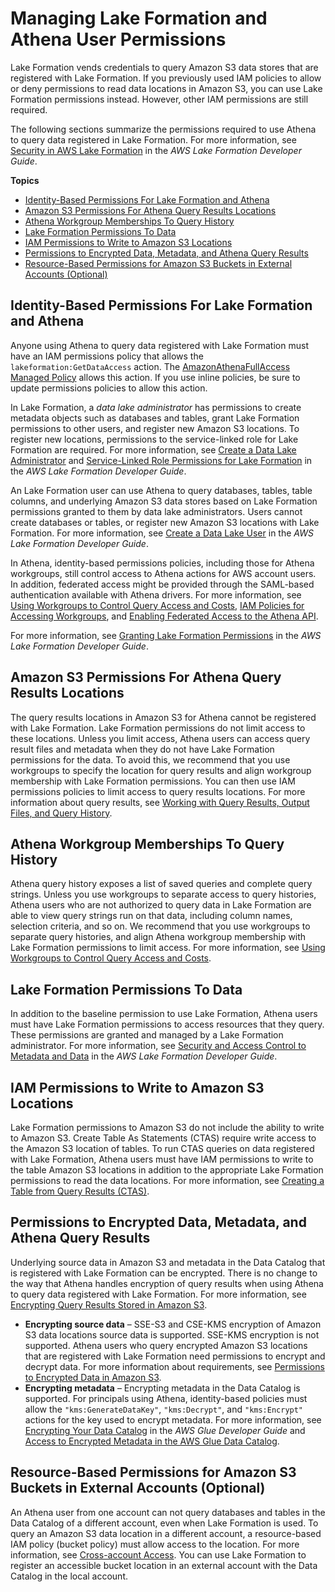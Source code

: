 # Managing Lake Formation and Athena User Permissions<a name="lf-athena-user-permissions"></a>

Lake Formation vends credentials to query Amazon S3 data stores that are registered with Lake Formation\. If you previously used IAM policies to allow or deny permissions to read data locations in Amazon S3, you can use Lake Formation permissions instead\. However, other IAM permissions are still required\.

The following sections summarize the permissions required to use Athena to query data registered in Lake Formation\. For more information, see [Security in AWS Lake Formation](https://docs.aws.amazon.com/lake-formation/latest/dg/security.html) in the *AWS Lake Formation Developer Guide*\.

**Topics**
+ [Identity\-Based Permissions For Lake Formation and Athena](#lf-athena-user-permissions-identity-based)
+ [Amazon S3 Permissions For Athena Query Results Locations](#lf-athena-user-permissions-query-results-locations)
+ [Athena Workgroup Memberships To Query History](#lf-athena-user-permissions-workgroup-memberships-query-history)
+ [Lake Formation Permissions To Data](#lf-athena-user-permissions-data)
+ [IAM Permissions to Write to Amazon S3 Locations](#lf-athena-user-permissions-s3-write)
+ [Permissions to Encrypted Data, Metadata, and Athena Query Results](#lf-athena-user-permissions-encrypted)
+ [Resource\-Based Permissions for Amazon S3 Buckets in External Accounts \(Optional\)](#lf-athena-user-permissions-s3-cross-account)

## Identity\-Based Permissions For Lake Formation and Athena<a name="lf-athena-user-permissions-identity-based"></a>

Anyone using Athena to query data registered with Lake Formation must have an IAM permissions policy that allows the `lakeformation:GetDataAccess` action\. The [AmazonAthenaFullAccess Managed Policy](amazonathenafullaccess-managed-policy.md) allows this action\. If you use inline policies, be sure to update permissions policies to allow this action\.

In Lake Formation, a *data lake administrator* has permissions to create metadata objects such as databases and tables, grant Lake Formation permissions to other users, and register new Amazon S3 locations\. To register new locations, permissions to the service\-linked role for Lake Formation are required\. For more information, see [Create a Data Lake Administrator](https://docs.aws.amazon.com/lake-formation/latest/dg/getting-started-setup.html#create-data-lake-admin) and [Service\-Linked Role Permissions for Lake Formation](https://docs.aws.amazon.com/lake-formation/latest/dg/service-linked-roles.html#service-linked-role-permissions) in the *AWS Lake Formation Developer Guide*\.

An Lake Formation user can use Athena to query databases, tables, table columns, and underlying Amazon S3 data stores based on Lake Formation permissions granted to them by data lake administrators\. Users cannot create databases or tables, or register new Amazon S3 locations with Lake Formation\. For more information, see [Create a Data Lake User](https://docs.aws.amazon.com/lake-formation/latest/dg/cloudtrail-tut-create-lf-user.html) in the *AWS Lake Formation Developer Guide*\.

In Athena, identity\-based permissions policies, including those for Athena workgroups, still control access to Athena actions for AWS account users\. In addition, federated access might be provided through the SAML\-based authentication available with Athena drivers\. For more information, see [Using Workgroups to Control Query Access and Costs](manage-queries-control-costs-with-workgroups.md), [ IAM Policies for Accessing Workgroups](workgroups-iam-policy.md), and [Enabling Federated Access to the Athena API](access-federation-saml.md)\.

For more information, see [Granting Lake Formation Permissions](https://docs.aws.amazon.com/lake-formation/latest/dg/lake-formation-permissions.html) in the *AWS Lake Formation Developer Guide*\.

## Amazon S3 Permissions For Athena Query Results Locations<a name="lf-athena-user-permissions-query-results-locations"></a>

The query results locations in Amazon S3 for Athena cannot be registered with Lake Formation\. Lake Formation permissions do not limit access to these locations\. Unless you limit access, Athena users can access query result files and metadata when they do not have Lake Formation permissions for the data\. To avoid this, we recommend that you use workgroups to specify the location for query results and align workgroup membership with Lake Formation permissions\. You can then use IAM permissions policies to limit access to query results locations\. For more information about query results, see [Working with Query Results, Output Files, and Query History](querying.md)\.

## Athena Workgroup Memberships To Query History<a name="lf-athena-user-permissions-workgroup-memberships-query-history"></a>

Athena query history exposes a list of saved queries and complete query strings\. Unless you use workgroups to separate access to query histories, Athena users who are not authorized to query data in Lake Formation are able to view query strings run on that data, including column names, selection criteria, and so on\. We recommend that you use workgroups to separate query histories, and align Athena workgroup membership with Lake Formation permissions to limit access\. For more information, see [Using Workgroups to Control Query Access and Costs](manage-queries-control-costs-with-workgroups.md)\.

## Lake Formation Permissions To Data<a name="lf-athena-user-permissions-data"></a>

In addition to the baseline permission to use Lake Formation, Athena users must have Lake Formation permissions to access resources that they query\. These permissions are granted and managed by a Lake Formation administrator\. For more information, see [Security and Access Control to Metadata and Data](https://docs.aws.amazon.com/lake-formation/latest/dg/security-data-access.html#security-data-access-permissions) in the *AWS Lake Formation Developer Guide*\.

## IAM Permissions to Write to Amazon S3 Locations<a name="lf-athena-user-permissions-s3-write"></a>

Lake Formation permissions to Amazon S3 do not include the ability to write to Amazon S3\. Create Table As Statements \(CTAS\) require write access to the Amazon S3 location of tables\. To run CTAS queries on data registered with Lake Formation, Athena users must have IAM permissions to write to the table Amazon S3 locations in addition to the appropriate Lake Formation permissions to read the data locations\. For more information, see [Creating a Table from Query Results \(CTAS\)](ctas.md)\.

## Permissions to Encrypted Data, Metadata, and Athena Query Results<a name="lf-athena-user-permissions-encrypted"></a>

Underlying source data in Amazon S3 and metadata in the Data Catalog that is registered with Lake Formation can be encrypted\. There is no change to the way that Athena handles encryption of query results when using Athena to query data registered with Lake Formation\. For more information, see [Encrypting Query Results Stored in Amazon S3](encrypting-query-results-stored-in-s3.md)\.
+ **Encrypting source data** – SSE\-S3 and CSE\-KMS encryption of Amazon S3 data locations source data is supported\. SSE\-KMS encryption is not supported\. Athena users who query encrypted Amazon S3 locations that are registered with Lake Formation need permissions to encrypt and decrypt data\. For more information about requirements, see [Permissions to Encrypted Data in Amazon S3](encryption.md#permissions-for-encrypting-and-decrypting-data)\. 
+ **Encrypting metadata** – Encrypting metadata in the Data Catalog is supported\. For principals using Athena, identity\-based policies must allow the `"kms:GenerateDataKey"`, `"kms:Decrypt"`, and `"kms:Encrypt"` actions for the key used to encrypt metadata\. For more information, see [Encrypting Your Data Catalog](https://docs.aws.amazon.com/glue/latest/dg/encrypt-glue-data-catalog.html) in the *AWS Glue Developer Guide* and [Access to Encrypted Metadata in the AWS Glue Data Catalog](access-encrypted-data-glue-data-catalog.md)\.

## Resource\-Based Permissions for Amazon S3 Buckets in External Accounts \(Optional\)<a name="lf-athena-user-permissions-s3-cross-account"></a>

An Athena user from one account can not query databases and tables in the Data Catalog of a different account, even when Lake Formation is used\. To query an Amazon S3 data location in a different account, a resource\-based IAM policy \(bucket policy\) must allow access to the location\. For more information, see [Cross\-account Access](cross-account-permissions.md)\. You can use Lake Formation to register an accessible bucket location in an external account with the Data Catalog in the local account\.